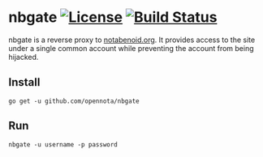 nbgate [![License](http://img.shields.io/:license-gpl3-blue.svg)](http://www.gnu.org/licenses/gpl-3.0.html) [![Build Status](https://travis-ci.org/opennota/nbgate.png?branch=master)](https://travis-ci.org/opennota/nbgate)
======

nbgate is a reverse proxy to [notabenoid.org](http://notabenoid.org). It provides access to the site under a single common account while preventing the account from being hijacked.

## Install

    go get -u github.com/opennota/nbgate

## Run

    nbgate -u username -p password
